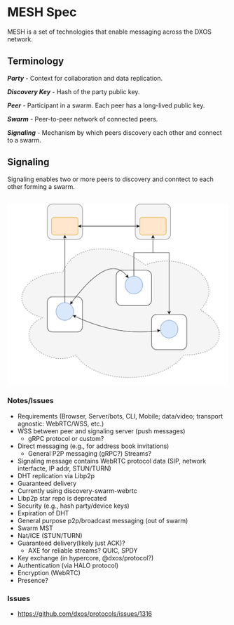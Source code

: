 # MESH Spec

MESH is a set of technologies that enable messaging across the DXOS network.


## Terminology

***Party*** -
Context for collaboration and data replication.

***Discovery Key*** - 
Hash of the party public key.

***Peer*** -
Participant in a swarm. Each peer has a long-lived public key.

***Swarm*** -
Peer-to-peer network of connected peers.

***Signaling*** -
Mechanism by which peers discovery each other and connect to a swarm.


## Signaling

Signaling enables two or more peers to discovery and conntect to each other forming a swarm.

<br/> ![Signaling](./diagrams/mesh-signal.drawio.svg)


### Notes/Issues

- Requirements (Browser, Server/bots, CLI, Mobile; data/video; transport agnostic: WebRTC/WSS, etc.)
- WSS between peer and signaling server (push messages)
  - gRPC protocol or custom?
- Direct messaging (e.g., for address book invitations)
  - General P2P messaging (gRPC?) Streams?
- Signaling message contains WebRTC protocol data (SIP, network interfacte, IP addr, STUN/TURN)
- DHT replication via Libp2p
- Guaranteed delivery
- Currently using discovery-swarm-webrtc
- Libp2p star repo is deprecated
- Security (e.g., hash party/device keys)
- Expiration of DHT
- General purpose p2p/broadcast messaging (out of swarm)
- Swarm MST
- Nat/ICE (STUN/TURN)
- Guaranteed delivery(likely just ACK)?
  - AXE for reliable streams? QUIC, SPDY
- Key exchange (in hypercore, @dxos/protocol?)
- Authentication (via HALO protocol)
- Encryption (WebRTC)
- Presence?

### Issues

- https://github.com/dxos/protocols/issues/1316
